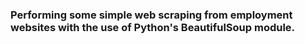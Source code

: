 ### Performing some simple web scraping from employment websites with the use of Python's BeautifulSoup module.
